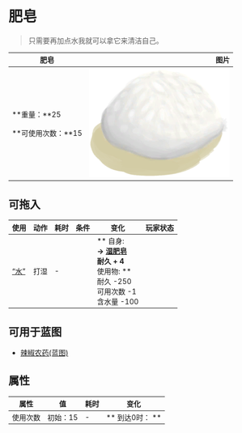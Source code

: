 # 肥皂  
> 只需要再加点水我就可以拿它来清洁自己。  
  
  肥皂  |   图片   
 ----  |  ----:   
 **重量：**25<br><br>**可使用次数：**15  |  ![](Sprite/SoapDry.png)   
  
## 可拖入  
使用  |  动作  |  耗时  |  条件  |  变化  |  玩家状态  
----  |  ----  |  ----  |  ----  |  ----  |  ----  
[“水”](tag_WaterAny.md)  |  打湿  |  -  |    |  ** 自身: **<br>→ [湿肥皂](SoapWet.md)<br>耐久 + 4<br>** 使用物: **<br>耐久  -250<br>可用次数  -1<br>含水量  -100  |    
## 可用于蓝图  
- [辣椒农药(蓝图)](Bp_PesticideChilli.md)  
  
  
## 属性   
属性  |  值  |  耗时  |  变化  
----  |  ----  |  ----  |  ----  
使用次数  |  初始：15  |  -  |  ** 到达0时： **  
